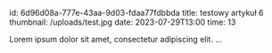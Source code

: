 
id: 6d96d08a-777e-43aa-9d03-fdaa77fdbbda
title: testowy artykuł 6
thumbnail: /uploads/test.jpg
date: 2023-07-29T13:00
time: 13

Lorem ipsum dolor sit amet, consectetur adipiscing elit. ...
